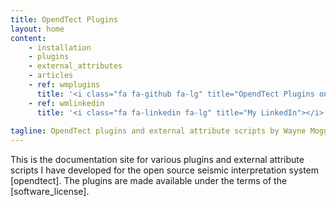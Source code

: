 ```yaml
---
title: OpendTect Plugins
layout: home 
content:
    - installation
    - plugins
    - external_attributes
    - articles
    - ref: wmplugins
      title: '<i class="fa fa-github fa-lg" title="OpendTect Plugins on Github"></i>'
    - ref: wmlinkedin
      title: '<i class="fa fa-linkedin fa-lg" title="My LinkedIn"></i>'
 
tagline: OpendTect plugins and external attribute scripts by Wayne Mogg
---
```


This is the documentation site for various plugins and external attribute scripts I have developed for the open source seismic interpretation system [opendtect]. The plugins are made available under the terms of the [software_license].
